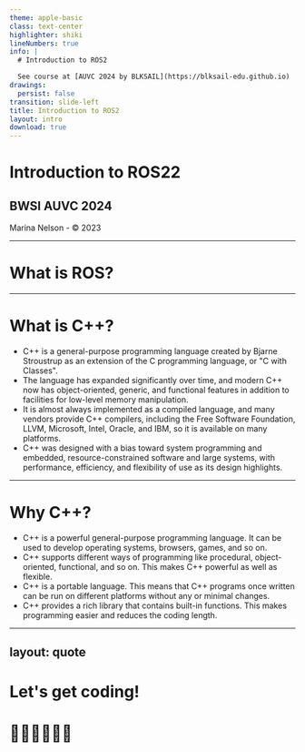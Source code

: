 ```yaml
---
theme: apple-basic
class: text-center
highlighter: shiki
lineNumbers: true
info: |
  # Introduction to ROS2

  See course at [AUVC 2024 by BLKSAIL](https://blksail-edu.github.io)
drawings:
  persist: false
transition: slide-left
title: Introduction to ROS2
layout: intro
download: true
---
```


# Introduction to ROS22

## BWSI AUVC 2024

<div class="absolute bottom-10">
  <span class="font-700">
    Marina Nelson - © 2023
  </span>
</div>

---

# What is ROS?

---

# What is C++?

- C++ is a general-purpose programming language created by Bjarne Stroustrup as an extension of the C programming language, or "C with Classes".
- The language has expanded significantly over time, and modern C++ now has object-oriented, generic, and functional features in addition to facilities for low-level memory manipulation.
- It is almost always implemented as a compiled language, and many vendors provide C++ compilers, including the Free Software Foundation, LLVM, Microsoft, Intel, Oracle, and IBM, so it is available on many platforms.
- C++ was designed with a bias toward system programming and embedded, resource-constrained software and large systems, with performance, efficiency, and flexibility of use as its design highlights.

---

# Why C++?

- C++ is a powerful general-purpose programming language. It can be used to develop operating systems, browsers, games, and so on.
- C++ supports different ways of programming like procedural, object-oriented, functional, and so on. This makes C++ powerful as well as flexible.
- C++ is a portable language. This means that C++ programs once written can be run on different platforms without any or minimal changes.
- C++ provides a rich library that contains built-in functions. This makes programming easier and reduces the coding length.

---

layout: quote
---

# Let's get coding!
# 👩‍💻🧑‍💻👨‍💻

